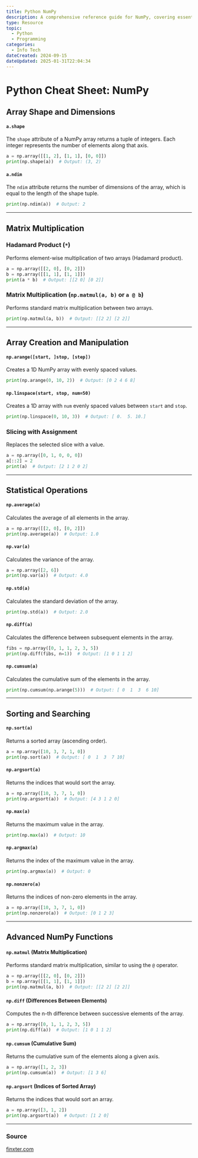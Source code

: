 ```yaml
---
title: Python NumPy
description: A comprehensive reference guide for NumPy, covering essential operations such as array manipulation, matrix multiplication, sorting, statistical functions, and more.
type: Resource
topic: 
  - Python
  - Programming
categories:
  - Info Tech
dateCreated: 2024-09-15
dateUpdated: 2025-01-31T22:04:34
---
```

# Python Cheat Sheet: NumPy
## Array Shape and Dimensions

#### `a.shape`
The `shape` attribute of a NumPy array returns a tuple of integers. Each integer represents the number of elements along that axis.

```python
a = np.array([[1, 2], [1, 1], [0, 0]])
print(np.shape(a))  # Output: (3, 2)
```

#### `a.ndim`
The `ndim` attribute returns the number of dimensions of the array, which is equal to the length of the shape tuple.

```python
print(np.ndim(a))  # Output: 2
```

---

## Matrix Multiplication

### Hadamard Product (`*`)
Performs element-wise multiplication of two arrays (Hadamard product).

```python
a = np.array([[2, 0], [0, 2]])
b = np.array([[1, 1], [1, 1]])
print(a * b)  # Output: [[2 0] [0 2]]
```

### Matrix Multiplication (`np.matmul(a, b)` or `a @ b`)
Performs standard matrix multiplication between two arrays.

```python
print(np.matmul(a, b))  # Output: [[2 2] [2 2]]
```

---

## Array Creation and Manipulation

#### `np.arange([start, ]stop, [step])`
Creates a 1D NumPy array with evenly spaced values.

```python
print(np.arange(0, 10, 2))  # Output: [0 2 4 6 8]
```

#### `np.linspace(start, stop, num=50)`
Creates a 1D array with `num` evenly spaced values between `start` and `stop`.

```python
print(np.linspace(0, 10, 3))  # Output: [ 0.  5. 10.]
```

### Slicing with Assignment
Replaces the selected slice with a value.

```python
a = np.array([0, 1, 0, 0, 0])
a[::2] = 2
print(a)  # Output: [2 1 2 0 2]
```

---

## Statistical Operations

#### `np.average(a)`
Calculates the average of all elements in the array.

```python
a = np.array([[2, 0], [0, 2]])
print(np.average(a))  # Output: 1.0
```

#### `np.var(a)`
Calculates the variance of the array.

```python
a = np.array([2, 6])
print(np.var(a))  # Output: 4.0
```

#### `np.std(a)`
Calculates the standard deviation of the array.

```python
print(np.std(a))  # Output: 2.0
```

#### `np.diff(a)`
Calculates the difference between subsequent elements in the array.

```python
fibs = np.array([0, 1, 1, 2, 3, 5])
print(np.diff(fibs, n=1))  # Output: [1 0 1 1 2]
```

#### `np.cumsum(a)`
Calculates the cumulative sum of the elements in the array.

```python
print(np.cumsum(np.arange(5)))  # Output: [ 0  1  3  6 10]
```

---

## Sorting and Searching

#### `np.sort(a)`
Returns a sorted array (ascending order).

```python
a = np.array([10, 3, 7, 1, 0])
print(np.sort(a))  # Output: [ 0  1  3  7 10]
```

#### `np.argsort(a)`
Returns the indices that would sort the array.

```python
a = np.array([10, 3, 7, 1, 0])
print(np.argsort(a))  # Output: [4 3 1 2 0]
```

#### `np.max(a)`
Returns the maximum value in the array.

```python
print(np.max(a))  # Output: 10
```

#### `np.argmax(a)`
Returns the index of the maximum value in the array.

```python
print(np.argmax(a))  # Output: 0
```

#### `np.nonzero(a)`
Returns the indices of non-zero elements in the array.

```python
a = np.array([10, 3, 7, 1, 0])
print(np.nonzero(a))  # Output: [0 1 2 3]
```

---

## Advanced NumPy Functions

#### `np.matmul` (Matrix Multiplication)
Performs standard matrix multiplication, similar to using the `@` operator.

```python
a = np.array([[2, 0], [0, 2]])
b = np.array([[1, 1], [1, 1]])
print(np.matmul(a, b))  # Output: [[2 2] [2 2]]
```

#### `np.diff` (Differences Between Elements)
Computes the n-th difference between successive elements of the array.

```python
a = np.array([0, 1, 1, 2, 3, 5])
print(np.diff(a))  # Output: [1 0 1 1 2]
```

#### `np.cumsum` (Cumulative Sum)
Returns the cumulative sum of the elements along a given axis.

```python
a = np.array([1, 2, 3])
print(np.cumsum(a))  # Output: [1 3 6]
```

#### `np.argsort` (Indices of Sorted Array)
Returns the indices that would sort an array.

```python
a = np.array([3, 1, 2])
print(np.argsort(a))  # Output: [1 2 0]
```

---

### Source
[finxter.com](https://finxter.com/)